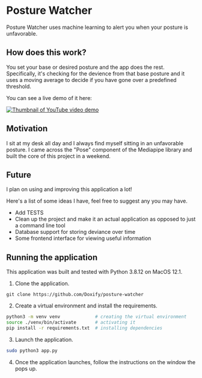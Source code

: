 # Posture Watcher
Posture Watcher uses machine learning to alert you when your posture is
unfavorable.

## How does this work?
You set your base or desired posture and the app does the rest. Specifically,
it's checking for the devience from that base posture and it uses a moving
average to decide if you have gone over a predefined threshold.

You can see a live demo of it here:

[![Thumbnail of YouTube video demo](https://img.youtube.com/vi/NH4ArIK9g18/0.jpg)](https://www.youtube.com/watch?v=NH4ArIK9g18)

## Motivation
I sit at my desk all day and I always find myself sitting in an unfavorable
posture. I came across the "Pose" component of the Mediapipe library and built
the core of this project in a weekend.

## Future
I plan on using and improving this application a lot!

Here's a list of some ideas I have, feel free to suggest any you may have.
* Add TESTS
* Clean up the project and make it an actual application as opposed to just
  a command line tool
* Database support for storing deviance over time
* Some frontend interface for viewing useful information




## Running the application
This application was built and tested with Python 3.8.12 on MacOS 12.1.

1. Clone the application.
```
git clone https://github.com/Doxify/posture-watcher
```
2. Create a virtual environment and install the requirements.
```bash
python3 -m venv venv             # creating the virtual environment
source ./venv/bin/activate       # activating it
pip install -r requirements.txt  # installing dependencies
```
3. Launch the application.
```bash
sudo python3 app.py
```
4. Once the application launches, follow the instructions on the window the pops
   up.

<br/>
